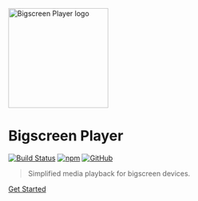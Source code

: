 <img src="https://user-images.githubusercontent.com/6772464/124475752-fbd97780-dd99-11eb-9a0c-48482bd66f8b.png" width="200" alt="Bigscreen Player logo"/>

# Bigscreen Player 

[![Build Status](https://travis-ci.com/bbc/bigscreen-player.svg?branch=master)](https://travis-ci.com/bbc/bigscreen-player/branches) [![npm](https://img.shields.io/npm/v/bigscreen-player)](https://www.npmjs.com/package/bigscreen-player) [![GitHub](https://img.shields.io/github/license/bbc/bigscreen-player)](https://github.com/bbc/bigscreen-player/blob/master/LICENSE)

> Simplified media playback for bigscreen devices.

[Get Started](#installation)